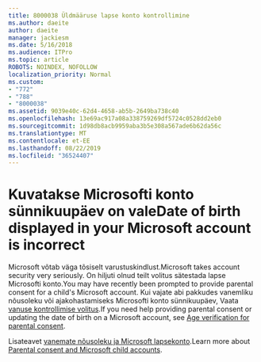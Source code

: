 ```yaml
---
title: 8000038 Üldmääruse lapse konto kontrollimine
ms.author: daeite
author: daeite
manager: jackiesm
ms.date: 5/16/2018
ms.audience: ITPro
ms.topic: article
ROBOTS: NOINDEX, NOFOLLOW
localization_priority: Normal
ms.custom:
- "772"
- "788"
- "8000038"
ms.assetid: 9039e40c-62d4-4658-ab5b-2649ba738c40
ms.openlocfilehash: 13e69ac917a08a338759269df5724c0528dd2eb0
ms.sourcegitcommit: 1d98db8acb9959aba3b5e308a567ade6b62da56c
ms.translationtype: MT
ms.contentlocale: et-EE
ms.lasthandoff: 08/22/2019
ms.locfileid: "36524407"
---
```

# <a name="date-of-birth-displayed-in-your-microsoft-account-is-incorrect"></a><span data-ttu-id="efaa6-102">Kuvatakse Microsofti konto sünnikuupäev on vale</span><span class="sxs-lookup"><span data-stu-id="efaa6-102">Date of birth displayed in your Microsoft account is incorrect</span></span>

<span data-ttu-id="efaa6-103">Microsoft võtab väga tõsiselt varustuskindlust.</span><span class="sxs-lookup"><span data-stu-id="efaa6-103">Microsoft takes account security very seriously.</span></span> <span data-ttu-id="efaa6-104">On hiljuti olnud teilt volitus sätestada lapse Microsofti konto.</span><span class="sxs-lookup"><span data-stu-id="efaa6-104">You may have recently been prompted to provide parental consent for a child's Microsoft account.</span></span> <span data-ttu-id="efaa6-105">Kui vajate abi pakkudes vanemliku nõusoleku või ajakohastamiseks Microsofti konto sünnikuupäev, Vaata [vanuse kontrollimise volitus](https://go.microsoft.com/fwlink/p/?linkid=874364).</span><span class="sxs-lookup"><span data-stu-id="efaa6-105">If you need help providing parental consent or updating the date of birth on a Microsoft account, see [Age verification for parental consent](https://go.microsoft.com/fwlink/p/?linkid=874364).</span></span>
  
<span data-ttu-id="efaa6-106">Lisateavet [vanemate nõusoleku ja Microsoft lapsekonto](https://go.microsoft.com/fwlink/p/?linkid=874365).</span><span class="sxs-lookup"><span data-stu-id="efaa6-106">Learn more about [Parental consent and Microsoft child accounts](https://go.microsoft.com/fwlink/p/?linkid=874365).</span></span>
  